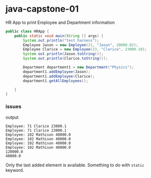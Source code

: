 # java-capstone-01
HR App to print Employee and Department information

```java
public class HRApp {
    public static void main(String [] args) {
        System.out.println("test harness");
        Employee Jason = new Employee(21, "Jason", 20000.02);
        Employee Clarice = new Employee(23, "Clarice", 23000.10);
        System.out.println(Jason.toString());
        System.out.println(Clarice.toString());

        Department department1 = new Department("Physics");
        department1.addEmployee(Jason);
        department1.addEmployee(Clarice);
        department1.getAllEmployees();

    }
}

```

### issues

output
```console
Employee: 71 Clarice 23000.1
Employee: 71 Clarice 23000.1
Employee: 102 Mathison 40000.0
Employee: 102 Mathison 40000.0
Employee: 102 Mathison 40000.0
Employee: 102 Mathison 40000.0
120000.0
40000.0

```
Only the last added element is available. Something to do with `static` keyword.
